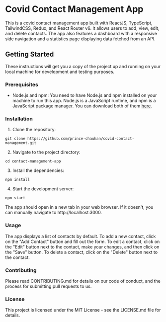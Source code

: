 # Covid Contact Management App

This is a covid contact management app built with ReactJS, TypeScript, TailwindCSS, Redux, and React Router v6. It allows users to add, view, edit, and delete contacts. The app also features a dashboard with a responsive side navigation and a statistics page displaying data fetched from an API.

## Getting Started

These instructions will get you a copy of the project up and running on your local machine for development and testing purposes.

### Prerequisites

- Node.js and npm: You need to have Node.js and npm installed on your machine to run this app. Node.js is a JavaScript runtime, and npm is a JavaScript package manager. You can download both of them [here](https://nodejs.org/).

### Installation

1. Clone the repository:

`git clone https://github.com/prince-chauhan/covid-contact-management.git`

2. Navigate to the project directory:

`cd contact-management-app`

3. Install the dependencies:

`npm install`

4. Start the development server:

`npm start`

The app should open in a new tab in your web browser. If it doesn't, you can manually navigate to http://localhost:3000.

### Usage

The app displays a list of contacts by default.
To add a new contact, click on the "Add Contact" button and fill out the form.
To edit a contact, click on the "Edit" button next to the contact, make your changes, and then click on the "Save" button.
To delete a contact, click on the "Delete" button next to the contact.

### Contributing

Please read CONTRIBUTING.md for details on our code of conduct, and the process for submitting pull requests to us.

### License

This project is licensed under the MIT License - see the LICENSE.md file for details.
